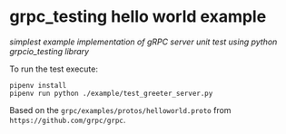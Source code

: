 # grpc_testing hello world example
_simplest example implementation of gRPC server unit test using python 
grpcio_testing library_

To run the test execute:

    pipenv install
    pipenv run python ./example/test_greeter_server.py
    
Based on the `grpc/examples/protos/helloworld.proto` from 
`https://github.com/grpc/grpc`.
